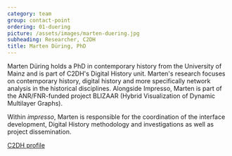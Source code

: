 ```yaml
---
category: team
group: contact-point
ordering: 01-duering
picture: /assets/images/marten-duering.jpg
subheading: Researcher, C2DH
title: Marten Düring, PhD
---
```


Marten Düring holds a PhD in contemporary history from the University of Mainz and is part of C2DH's Digital History unit. Marten's research focuses on contemporary history, digital history and more specifically network analysis in the historical disciplines. Alongside Impresso, Marten is part of the ANR/FNR-funded project BLIZAAR (Hybrid Visualization of Dynamic Multilayer Graphs).

Within *impresso*, Marten is responsible for the coordination of the interface development, Digital History methodology and investigations as well as project dissemination.

[C2DH profile](https://www.c2dh.uni.lu/people/marten-during)
